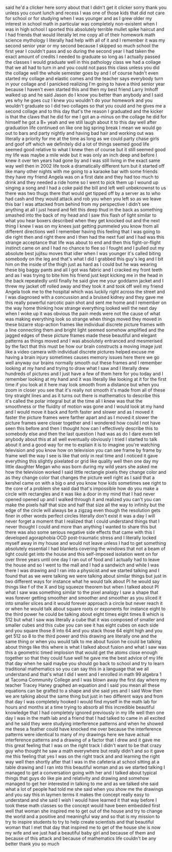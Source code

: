 
said he&#39;d a clicker here sorry about
that I didn&#39;t get it clicker sorry thank
you unless you count lunch and recess I
was one of those kids that did not care
for school or for studying when I was
younger and as I grew older my interest
in school math in particular was
completely non-existent when I was in
high school I sported this absolutely
terrible
mullet spike haircut and I had friends
that would literally let me copy all of
their homework math science mythology I
literally had help with all of it and I
remember it was my second senior year or
my second because I skipped so much
school the first year I couldn&#39;t pass
and so during the second year I had
taken the exact amount of credits I
needed to graduate so long as I actually
passed the classes I would graduate well
in this pathology class we had a collage
that we all had to turn in and you could
not pass this class unless you did the
collage well the whole semester goes by
and I of course hadn&#39;t even started my
collage and elastic comes and the
teacher says everybody turn in your
collage and I panicked realizing I&#39;m
going to have a third senior year
because I haven&#39;t even started this and
then my best friend Larry Imhoff walked
up and he said Jason do I know you
better than anybody and I said yes why
he goes cuz I knew you wouldn&#39;t do your
homework and you wouldn&#39;t graduate so I
did two collages so that you could and
he gives me a second collage and to this
day that&#39;s the reason I graduated
and the kicker is that the claws that he
did for me I got an a-minus on the
collage he did for himself he got a B+
yeah
and we still laugh about it to this day
well after graduation life continued on
like one big spring break I mean we
would go out to bars and party nightly
and having bad hair and working out was
literally a priority for me at the time
as long as we could party chase girls
and goof off which we definitely did a
lot of things seemed good life seemed
good relative to what I knew then of
course but it still seemed good my life
was maybe a mile wide but it was only an
inch deep and before I knew it over ten
years had gone by and I was still living
in the exact same way well then in 2002
life took a dramatically different turn
but it started off like many other
nights with me going to a karaoke bar
with some friends they have my friend
Angela was on a first date and they had
too much to drink and they needed a ride
home so I went to pick them up I wound
up singing a song and I had a coke paid
the bill and left well unbeknownst to us
there was two thugs there that would get
tipped off by a server as to who had
cash and they would attack and rob you
when you left so as we leave this bar I
was attacked from behind from my
perspective I didn&#39;t see anything at all
I just heard and felt this deep thud in
the back as something smashed into the
back of my head and I saw this flash of
light similar to what you hear boxers
described when they get knocked out and
the next thing I knew I was on my knees
just getting pummeled you know from all
different directions well
I remember having this feeling that I
was going to die
right then and right there and I then
had the next fuel and I had was this
strange acceptance that life was about
to end and then this fight-or-flight
instinct came on and I had no chance to
flee so I fought and I pulled out my
absolute best jujitsu moves that idler
when I was younger it&#39;s called biting
somebody on the leg and that&#39;s what I
did
I grabbed this guy&#39;s leg and I bit him
on the inside of the thigh just as hard
as I could but he was wearing these big
baggy pants and all I got was fabric and
I cracked my front teeth and as I was
trying to bite him his friend just kept
kicking me in the head in the back
repeatedly until finally he said give me
your goddamn jacket and I threw my
jacket off rolled away and they took it
and took off well my friend Angela took
me to the hospital which was luckily
right across the street and I was
diagnosed with a concussion and a
bruised kidney and they gave me this
really powerful narcotic pain shot and
sent me home and I remember on the way
home thinking how strange everything
looked well the next day when I woke up
it was obvious the pain meds were not
the cause of what was making everything
look so strange when things moved they
moved in these bizarre stop-action
frames like individual discrete picture
frames with a line connecting them and
bright light seemed somehow amplified
and the jagged edges of these picture
frames made these beautiful and elegant
patterns as things moved and I was
absolutely entranced and mesmerised by
the fact that this must be how our brain
constructs a moving image just like a
video camera with individual discrete
pictures helped excuse me having a brain
injury sometimes causes memory issues
here there we go
well anyway our brains normally smooth
out these frames and I remember looking
at my hand and trying to draw what I saw
and I literally drew hundreds of
pictures and I just have a few of them
here for you today and I remember
looking at my hand and it was literally
like looking at it for the first time if
you look at it here may look smooth from
a distance but when you zoom in closer
you see that it&#39;s really not smooth it&#39;s
made from all of these tiny straight
lines and as it turns out there is
mathematics to describe this it&#39;s called
the polar integral but at the time all I
knew was that the smoothness or the
fluidity of motion was gone
and I would look at my hand and I would
move it back and forth faster and slower
and as I moved it faster the picture
frames were farther apart and as I moved
it slower the picture frames were closer
together and I wondered how could I not
have seen this before and then I thought
how can I effectively describe this to
somebody else and then the last question
I had was as do I dare even tell anybody
about this at all
well eventually obviously I tried I
started to talk about it and a good way
for me to explain it is to imagine
you&#39;re watching television and you know
how on television you can see frame by
frame by frame well the way I see is
like that only in real time and I
noticed it gave everything this slightly
pixelated or grid like quality well then
one day my little daughter Megan who was
born during my wild years she asked me
how the television worked
I said little rectangle pixels they
change color and as they change color
that changes the picture well right as I
said that a kershel came on with a big o
and you know how kids sometimes see
right to the core of a problem she said
dad that&#39;s impossible how do you make a
circle with rectangles and it was like a
door in my mind that I had never opened
opened up and I walked through it and
realized you can&#39;t you can make the
pixels half that size and half that size
all the way to infinity but the edge of
the circle will always be a zigzag even
though the resolution gets finer in
other words perfect circles literally
don&#39;t exist it was a day I will never
forget a moment that I realized that I
could understand things that I never
thought I could and more than anything I
wanted to share this but there was also
some serious negative side effects that
came with this I developed agoraphobia
OCD post-traumatic stress and I
literally locked myself away in my house
and would not leave unless I had to get
something absolutely essential I had
blankets covering the windows that not a
beam of light could get into the house
and this self-imposed isolation went on
for over three years until
one day I ran out of food and I actually
had to leave the house and so I went to
the mall and I had a sandwich and while
I was there I was drawing and I ran into
a physicist and we started talking and I
found that as we were talking we were
talking about similar things but just in
two different ways for instance what he
would talk about PI he would say things
like f of the X and big squeeze theorem
but when I talked about PI what I saw
was something similar to the pixel
analogy I saw a shape that was forever
getting smoother and smoother and
smoother as you sliced it into smaller
slices and it would forever approach a
circle but never reach it or when he
would talk about square roots or
exponents for instance eight to the
third power he could be talking about
eight times eight times 8 which is 512
but what I saw was literally a cube that
it was composed of smaller and smaller
cubes and this cube you can see it has
eight cubes on each side and you square
those 8 into 64 and you stack those 64
eight high and you get 512 so 8 to the
third power and this drawing are
literally one and the same thing or when
you would talk to me about fusion he
could be talking about things like this
where is what I talked about fusion and
what I saw was this a geometric timed
implosion that would get the atoms close
enough together so that they could fuse
well he gave me the best advice of my
life that day when he said maybe you
should go back to school and try to
learn traditional mathematics so you can
say this in a language that we all
understand and that&#39;s what I did
I went and I enrolled in math 99 algebra
1 at Tacoma Community College and I was
blown away the first day where my
teacher Tracey Haney graphed an equation
and I said you mean all these equations
can be grafted to a shape and she said
yes and I said Wow then we are talking
about the same thing but just in two
different ways and from that day I was
completely hooked I would find myself in
the math lab for hours and months at a
time trying to absorb all this
incredible beautiful knowledge that I
had completely ignored previously in my
life well then one day I was in the math
lab and a friend that I had talked to
came in all excited and he said they
were studying interference patterns and
when he showed me these a feather could
have knocked me over because the
interference patterns were identical to
many of my drawings here we have actual
interference patterns and a drawing of a
factor that I drew and it gave me this
great feeling that I was on the right
track I didn&#39;t want to be that crazy guy
who thought he saw a math everywhere but
really didn&#39;t and so it gave me this
feeling that yes I was on the right
track and and learning the right way
well then shortly after that I was in
the cafeteria at school sitting at a
table drawing and I ran into this
beautiful woman and as we started
talking I managed to get a conversation
going with her and I talked about
typical things that guys do like pie and
relativity and drawing and somehow
managed to get her interested in talking
to me and as we talked she said what a
lot of people had told me she said when
you show me the drawings and you say
this in laymen terms it makes the
concept really easy to understand and
she said I wish I would have learned it
that way before I took these math
classes so the concept would have been
embedded first well
that woman she inspired me to get out of
the house and try to change the world
and a positive and meaningful way and so
that is my mission to try to inspire
students to try to help create
scientists and that beautiful woman that
I met that day that inspired me to get
of the house she is now my wife and we
just had a beautiful baby girl and
because of them and because of this
attack and because of mathematics life
couldn&#39;t be any better thank you so much

